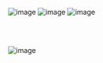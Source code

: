 ![image](https://user-images.githubusercontent.com/81418010/230828713-20a72af6-68df-4d03-a6c4-bdaefff1f328.png)
![image](https://user-images.githubusercontent.com/81418010/230828630-fa67389a-6f79-45aa-af72-3acae3ed21ec.png)
![image](https://user-images.githubusercontent.com/81418010/230828755-c20cdc43-a6ba-4f7e-b721-228a7f7948af.png)


<br><br>

![image](https://user-images.githubusercontent.com/81418010/230828330-48d789e0-ae9e-4288-b2ec-2ca0199e541b.png)
